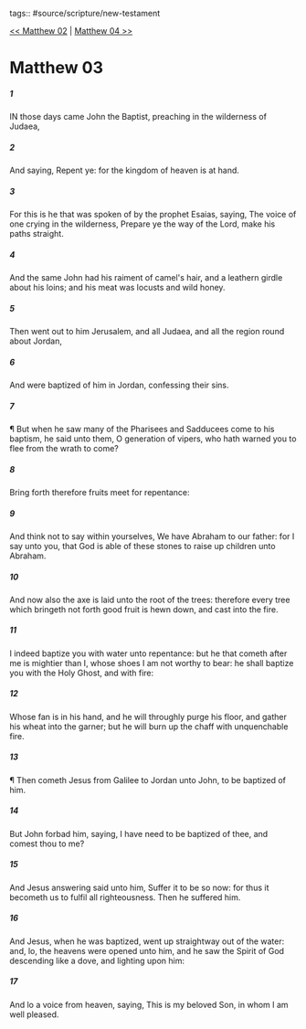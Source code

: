 tags:: #source/scripture/new-testament

[<< Matthew 02](/New_Testament/01_Matthew/Matthew_02.md) | [Matthew 04 >>](/New_Testament/01_Matthew/Matthew_04.md)

# Matthew 03

##### 1

IN those days came John the Baptist, preaching in the wilderness of Judaea,

##### 2

And saying, Repent ye: for the kingdom of heaven is at hand.

##### 3

For this is he that was spoken of by the prophet Esaias, saying, The voice of one crying in the wilderness, Prepare ye the way of the Lord, make his paths straight.

##### 4

And the same John had his raiment of camel's hair, and a leathern girdle about his loins; and his meat was locusts and wild honey.

##### 5

Then went out to him Jerusalem, and all Judaea, and all the region round about Jordan,

##### 6

And were baptized of him in Jordan, confessing their sins.

##### 7

¶ But when he saw many of the Pharisees and Sadducees come to his baptism, he said unto them, O generation of vipers, who hath warned you to flee from the wrath to come?

##### 8

Bring forth therefore fruits meet for repentance:

##### 9

And think not to say within yourselves, We have Abraham to our father: for I say unto you, that God is able of these stones to raise up children unto Abraham.

##### 10

And now also the axe is laid unto the root of the trees: therefore every tree which bringeth not forth good fruit is hewn down, and cast into the fire.

##### 11

I indeed baptize you with water unto repentance: but he that cometh after me is mightier than I, whose shoes I am not worthy to bear: he shall baptize you with the Holy Ghost, and with fire:

##### 12

Whose fan is in his hand, and he will throughly purge his floor, and gather his wheat into the garner; but he will burn up the chaff with unquenchable fire.

##### 13

¶ Then cometh Jesus from Galilee to Jordan unto John, to be baptized of him.

##### 14

But John forbad him, saying, I have need to be baptized of thee, and comest thou to me?

##### 15

And Jesus answering said unto him, Suffer it to be so now: for thus it becometh us to fulfil all righteousness. Then he suffered him.

##### 16

And Jesus, when he was baptized, went up straightway out of the water: and, lo, the heavens were opened unto him, and he saw the Spirit of God descending like a dove, and lighting upon him:

##### 17

And lo a voice from heaven, saying, This is my beloved Son, in whom I am well pleased.

